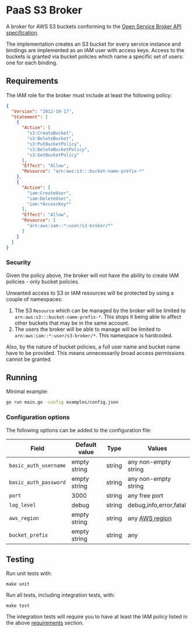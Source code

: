 # PaaS S3 Broker

A broker for AWS S3 buckets conforming to the [Open Service Broker API specification](https://github.com/openservicebrokerapi/servicebroker/blob/v2.14/spec.md).

The implementation creates an S3 bucket for every service instance and bindings are implemented as an IAM user with access keys. Access to the buckets is granted via bucket policies which name a specific set of users: one for each binding.

## Requirements

The IAM role for the broker must include at least the following policy:

```json
{
  "Version": "2012-10-17",
  "Statement": [
    {
      "Action": [
        "s3:CreateBucket",
        "s3:DeleteBucket",
        "s3:PutBucketPolicy",
        "s3:DeleteBucketPolicy",
        "s3:GetBucketPolicy"
      ],
      "Effect": "Allow",
      "Resource": "arn:aws:s3:::bucket-name-prefix-*"
    },
    {
      "Action": [
        "iam:CreateUser",
        "iam:DeleteUser",
        "iam:*AccessKey*"
      ],
      "Effect": "Allow",
      "Resource": [
        "arn:aws:iam::*:user/s3-broker/*"
      ]
    }
  ]
}
```

### Security

Given the policy above, the broker will not have the ability to create IAM policies - only bucket policies.

Unwanted access to S3 or IAM resources will be protected by using a couple of namespaces:

1. The S3 `Resource` which can be managed by the broker will be limited to `arn:aws:s3:::bucket-name-prefix-*`. This stops it being able to affect other buckets that may be in the same account.
2. The users the broker will be able to manage will be limited to `arn:aws:iam::*:user/s3-broker/*`. This namespace is hardcoded.

Also, by the nature of bucket policies, a full user name and bucket name have to be provided. This means unnecessarily broad access permissions cannot be granted.

## Running

Minimal example:

```bash
go run main.go -config examples/config.json
```

### Configuration options

The following options can be added to the configuration file:

| Field | Default value | Type | Values |
|---|---|---|---|
| `basic_auth_username` | empty string | string | any non-empty string |
| `basic_auth_password` | empty string | string | any non-empty string |
| `port` | 3000 | string | any free port |
| `log_level` | debug | string | debug,info,error,fatal |
| `aws_region` | empty string | string | any [AWS region](https://docs.aws.amazon.com/general/latest/gr/rande.html) |
| `bucket_prefix` | empty string | string | any |

## Testing

Run unit tests with:

```make
make unit
```

Run all tests, including integration tests, with:

```make
make test
```

The integration tests will require you to have at least the IAM policy listed in the above [requirements](#requirements) section.